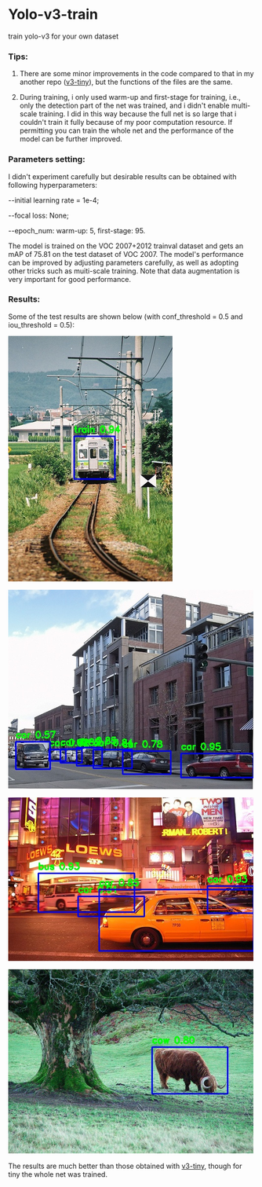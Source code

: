 # Yolo-v3-train
train yolo-v3 for your own dataset

### Tips:

1. There are some minor improvements in the code compared to that in my another repo ([v3-tiny](https://github.com/LordkTk/Yolo-v3-tiny-train)), but the functions of the files are the same.

2. During training, i only used warm-up and first-stage for training, i.e., only the detection part of the net was trained, and i didn't enable multi-scale training. I did in this way because the full net is so large that i couldn't train it fully because of my poor computation resource. If permitting you can train the whole net and the performance of the model can be further improved.

### Parameters setting:

I didn't experiment carefully but desirable results can be obtained with following hyperparameters:

--initial learning rate = 1e-4;

--focal loss: None;

--epoch_num: warm-up: 5, first-stage: 95.

The model is trained on the VOC 2007+2012 trainval dataset and gets an mAP of 75.81 on the test dataset of VOC 2007. The model's performance can be improved by adjusting parameters carefully, as well as adopting other tricks such as muiti-scale training. Note that data augmentation is very important for good performance.

### Results:

Some of the test results are shown below (with conf_threshold = 0.5 and iou_threshold = 0.5):

![Image text](imgs/sample_1.jpg)

![Image text](imgs/sample_2.jpg)

![Image text](imgs/sample_3.jpg)

![Image text](imgs/sample_4.jpg)

The results are much better than those obtained with [v3-tiny](https://github.com/LordkTk/Yolo-v3-tiny-train), though for tiny the whole net was trained.

